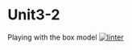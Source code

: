 # Unit3-2
Playing with the box model
 [![linter](https://github.com/markcompsci/Unit3-2/workflows/linter/badge.svg)](https://github.com/marketplace/actions/super-linter)
